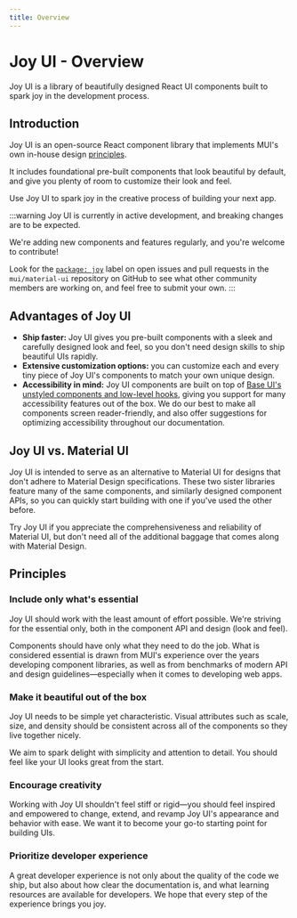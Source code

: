 ```yaml
---
title: Overview
---
```


# Joy UI - Overview

<p class="description">Joy UI is a library of beautifully designed React UI components built to spark joy in the development process.</p>

## Introduction

Joy UI is an open-source React component library that implements MUI's own in-house design [principles](#principles).

It includes foundational pre-built components that look beautiful by default, and give you plenty of room to customize their look and feel.

Use Joy UI to spark joy in the creative process of building your next app.

:::warning
Joy UI is currently in active development, and breaking changes are to be expected.

We're adding new components and features regularly, and you're welcome to contribute!

Look for the [`package: joy`](https://github.com/mui/material-ui/labels/package%3A%20joy-ui) label on open issues and pull requests in the `mui/material-ui` repository on GitHub to see what other community members are working on, and feel free to submit your own.
:::

## Advantages of Joy UI

- **Ship faster:** Joy UI gives you pre-built components with a sleek and carefully designed look and feel, so you don't need design skills to ship beautiful UIs rapidly.
- **Extensive customization options:** you can customize each and every tiny piece of Joy UI's components to match your own unique design.
- **Accessibility in mind:** Joy UI components are built on top of [Base UI's unstyled components and low-level hooks](/base/getting-started/overview/), giving you support for many accessibility features out of the box.
  We do our best to make all components screen reader-friendly, and also offer suggestions for optimizing accessibility throughout our documentation.

## Joy UI vs. Material UI

Joy UI is intended to serve as an alternative to Material UI for designs that don't adhere to Material Design specifications.
These two sister libraries feature many of the same components, and similarly designed component APIs, so you can quickly start building with one if you've used the other before.

Try Joy UI if you appreciate the comprehensiveness and reliability of Material UI, but don't need all of the additional baggage that comes along with Material Design.

## Principles

### Include only what's essential

Joy UI should work with the least amount of effort possible.
We're striving for the essential only, both in the component API and design (look and feel).

Components should have only what they need to do the job.
What is considered essential is drawn from MUI's experience over the years developing component libraries, as well as from benchmarks of modern API and design guidelines—especially when it comes to developing web apps.

### Make it beautiful out of the box

Joy UI needs to be simple yet characteristic.
Visual attributes such as scale, size, and density should be consistent across all of the components so they live together nicely.

We aim to spark delight with simplicity and attention to detail.
You should feel like your UI looks great from the start.

### Encourage creativity

Working with Joy UI shouldn't feel stiff or rigid—you should feel inspired and empowered to change, extend, and revamp Joy UI's appearance and behavior with ease.
We want it to become your go-to starting point for building UIs.

### Prioritize developer experience

A great developer experience is not only about the quality of the code we ship, but also about how clear the documentation is, and what learning resources are available for developers.
We hope that every step of the experience brings you joy.
